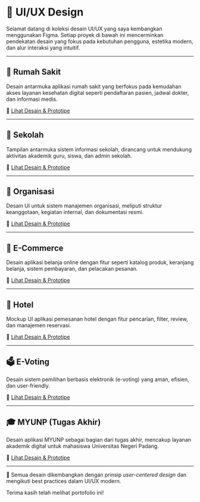 # 📁 UI/UX Design 

Selamat datang di koleksi desain UI/UX yang saya kembangkan menggunakan Figma. Setiap proyek di bawah ini mencerminkan pendekatan desain yang fokus pada kebutuhan pengguna, estetika modern, dan alur interaksi yang intuitif.

---

## 🏥 Rumah Sakit

Desain antarmuka aplikasi rumah sakit yang berfokus pada kemudahan akses layanan kesehatan digital seperti pendaftaran pasien, jadwal dokter, dan informasi medis.

🔗 [Lihat Desain & Prototipe](https://www.figma.com/design/rayw1CIZ7f9xCReLUMPSRw/UI-UX-DESIGNER?node-id=0-1&t=lOCY33likrISqsP5-1)

---

## 🏫 Sekolah

Tampilan antarmuka sistem informasi sekolah, dirancang untuk mendukung aktivitas akademik guru, siswa, dan admin sekolah.

🔗 [Lihat Desain & Prototipe](https://www.figma.com/design/rayw1CIZ7f9xCReLUMPSRw/UI-UX-DESIGNER?node-id=0-1&t=lOCY33likrISqsP5-1)

---

## 🏢 Organisasi

Desain UI untuk sistem manajemen organisasi, meliputi struktur keanggotaan, kegiatan internal, dan dokumentasi resmi.

🔗 [Lihat Desain & Prototipe](https://www.figma.com/design/rayw1CIZ7f9xCReLUMPSRw/UI-UX-DESIGNER?node-id=0-1&t=lOCY33likrISqsP5-1)

---

## 🛒 E-Commerce

Desain aplikasi belanja online dengan fitur seperti katalog produk, keranjang belanja, sistem pembayaran, dan pelacakan pesanan.

🔗 [Lihat Desain & Prototipe](https://www.figma.com/design/rayw1CIZ7f9xCReLUMPSRw/UI-UX-DESIGNER?node-id=0-1&t=lOCY33likrISqsP5-1)

---

## 🏨 Hotel

Mockup UI aplikasi pemesanan hotel dengan fitur pencarian, filter, review, dan manajemen reservasi.

🔗 [Lihat Desain & Prototipe](https://www.figma.com/design/rayw1CIZ7f9xCReLUMPSRw/UI-UX-DESIGNER?node-id=0-1&t=lOCY33likrISqsP5-1)

---

## 🗳️ E-Voting

Desain sistem pemilihan berbasis elektronik (e-voting) yang aman, efisien, dan user-friendly.

🔗 [Lihat Desain & Prototipe](https://www.figma.com/design/D4RE8P5s6SZZb2HBfp4o6y/MOCKUP-E-VOTING?node-id=0-1&t=PBie8ylvlCrWQcMw-1)

---

## 🎓 MYUNP (Tugas Akhir)

Desain aplikasi MYUNP sebagai bagian dari tugas akhir, mencakup layanan akademik digital untuk mahasiswa Universitas Negeri Padang.

🔗 [Lihat Desain & Prototipe](https://www.figma.com/design/MmOUHVfwMAZO36xqQJThTU/MYUNP_TUGAS-AKHIR?node-id=0-1&t=AJXQiC79g3areAUc-1)

---

🧠 Semua desain dikembangkan dengan prinsip _user-centered design_ dan mengikuti best practices dalam UI/UX modern.

Terima kasih telah melihat portofolio ini!
